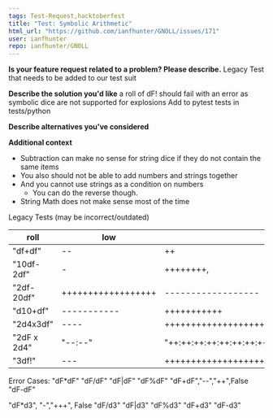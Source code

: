 ```yaml
---
tags: Test-Request,hacktoberfest
title: "Test: Symbolic Arithmetic"
html_url: "https://github.com/ianfhunter/GNOLL/issues/171"
user: ianfhunter
repo: ianfhunter/GNOLL
---
```


**Is your feature request related to a problem? Please describe.**
Legacy Test that needs to be added to our test suit

**Describe the solution you'd like**
a roll of dF! should fail with an error as symbolic dice are not supported for explosions
Add to pytest tests in tests/python

**Describe alternatives you've considered**

**Additional context**

- Subtraction can make no sense for string dice if they do not contain the same items
- You also should not be able to add numbers and strings together
- And you cannot use strings as a condition on numbers
   -  You can do the reverse though.
- String Math does not make sense most of the time

Legacy Tests (may be incorrect/outdated)

| roll | low | high | passes |
| --- | --- | --- | --- |
|"df+df" | -- | ++ | False|
|"10df-2df"| -| ++++++++, |True|
|"2df-20df" |++++++++++++++++++| ------------------|True|
|"d10+df"| -----------| +++++++++++|True|
|"2d4x3df"|----|++++++++++++++++++++++++++++|True|
| "2dF x 2d4"| "--:--"|"++:++:++:++:++:++:++:++"| False|
|"3df!"|---|+++++++++++++++++++++++++++++++++++++++++++++++++++++++++++++++|False|

Error Cases:
"dF*dF"
"dF/dF"
"dF|dF"
"dF%dF"
"dF+dF","--","++",False
"dF-dF"

"dF*d3", "-","+++", False
"dF/d3"
"dF|d3"
"dF%d3"
"dF+d3"
"dF-d3"
